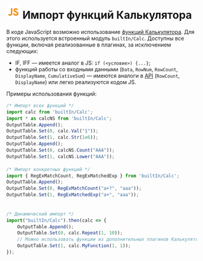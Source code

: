 # ![](../../../media/app/icons/component-18/component-default-55.svg) Импорт функций Калькулятора

В коде JavaScript возможно использование [функций Калькулятора](../../func/calc-func/README.md). Для этого используется встроенный модуль `builtIn/Calc`. Доступны все функции, включая реализованные в плагинах, за исключением следующих:

- IF, IFF — имеется аналог в JS: `if (<условие>) {...}`;
- функций работы со входными данными (`Data`, `RowNum`, `RowCount`, `DisplayName`, `CumulativeSum`) — имеются аналоги в [API](./api-description.md) (`RowCount`, `DisplayName`) или легко реализуются кодом JS.

Примеры использования функций:

```javascript
/* Импорт всех функций */
import calc from 'builtIn/Calc';
import * as calcNS from 'builtIn/Calc';
OutputTable.Append();
OutputTable.Set(0, calc.Val("1"));
OutputTable.Set(1, calc.Str(1e6));
OutputTable.Append();
OutputTable.Set(0, calcNS.Count("AAA"));
OutputTable.Set(1, calcNS.Lower("AAA"));

/* Импорт конкретных функций */
import { RegExMatchCount, RegExMatchedExp } from 'builtIn/Calc';
OutputTable.Append();
OutputTable.Set(0, RegExMatchCount("a+?", "aaa"));
OutputTable.Set(1, RegExMatchedExp("a+", "aaa"));


/* Динамический импорт */
import("builtIn/Calc").then(calc => {
    OutputTable.Append();
    OutputTable.Set(0, calc.Repeat(1, 10));
    // Можно использовать функции из дополнительных плагинов Калькулятора
    OutputTable.Set(1, calc.MyFunction(1, 1));
});
```